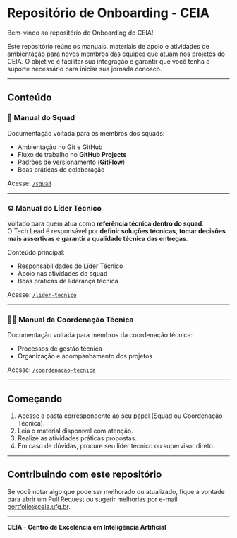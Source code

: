 # Repositório de Onboarding - CEIA

Bem-vindo ao repositório de Onboarding do CEIA!

Este repositório reúne os manuais, materiais de apoio e atividades de ambientação para novos membros das equipes que atuam nos projetos do CEIA. O objetivo é facilitar sua integração e garantir que você tenha o suporte necessário para iniciar sua jornada conosco.

---

## Conteúdo

### 👥 Manual do Squad
Documentação voltada para os membros dos squads:
- Ambientação no Git e GitHub
- Fluxo de trabalho no **GitHub Projects**
- Padrões de versionamento (**GitFlow**)
- Boas práticas de colaboração

Acesse: [`/squad`](./squad)

---

### ⚙️ Manual do Líder Técnico
Voltado para quem atua como **referência técnica dentro do squad**.  
O Tech Lead é responsável por **definir soluções técnicas**, **tomar decisões mais assertivas** e **garantir a qualidade técnica das entregas**.

Conteúdo principal:
- Responsabilidades do Líder Técnico
- Apoio nas atividades do squad
- Boas práticas de liderança técnica

Acesse: [`/lider-tecnico`](./lider-tecnico)

---

### 🧑‍💻 Manual da Coordenação Técnica
Documentação voltada para membros da coordenação técnica:
- Processos de gestão técnica
- Organização e acompanhamento dos projetos

Acesse: [`/coordenacao-tecnica`](./coordenacao-tecnica)

---

## Começando

1. Acesse a pasta correspondente ao seu papel (Squad ou Coordenação Técnica).
2. Leia o material disponível com atenção.
3. Realize as atividades práticas propostas.
4. Em caso de dúvidas, procure seu líder técnico ou supervisor direto.

---

## Contribuindo com este repositório

Se você notar algo que pode ser melhorado ou atualizado, fique à vontade para abrir um Pull Request ou sugerir melhorias por e-mail portfolio@ceia.ufg.br.

---

**CEIA - Centro de Excelência em Inteligência Artificial**
